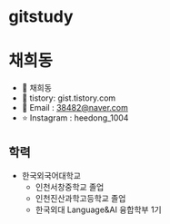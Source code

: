 # gitstudy

# 채희동
- 💬 채희동
- 💬 tistory: gist.tistory.com
- 💌 Email : 38482@naver.com
- ⭐️ Instagram : heedong_1004

## 학력
- 한국외국어대학교
    - 인천서창중학교 졸업
    - 인천진산과학고등학교 졸업
    - 한국외대 Language&AI 융합학부 1기
